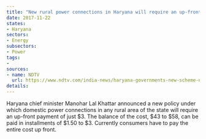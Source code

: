 ```yaml
---
title: "New rural power connections in Haryana will require an up-front payment of just $3"
date: 2017-11-22
states:
- Haryana
sectors:
- Energy
subsectors:
- Power
tags:
- 
sources:
- name: NDTV
  url: https://www.ndtv.com/india-news/haryana-governments-new-scheme-offers-domestic-power-connections-on-emi-1777513
details:
---
```


Haryana chief minister Manohar Lal Khattar announced a new policy under which domestic power connections in any rural area of the state will require an up-front payment of just $3. The balance of the cost, $43 to $58, can be paid in installments of $1.50 to $3. Currently consumers have to pay the entire cost up front. 
